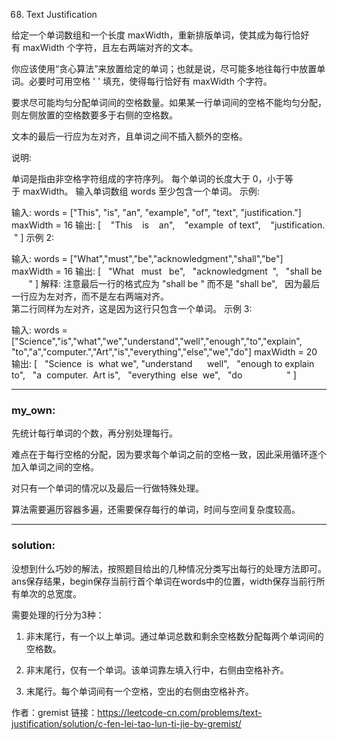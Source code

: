 68. Text Justification

给定一个单词数组和一个长度 maxWidth，重新排版单词，使其成为每行恰好有 maxWidth 个字符，且左右两端对齐的文本。

你应该使用“贪心算法”来放置给定的单词；也就是说，尽可能多地往每行中放置单词。必要时可用空格 ' ' 填充，使得每行恰好有 maxWidth 个字符。

要求尽可能均匀分配单词间的空格数量。如果某一行单词间的空格不能均匀分配，则左侧放置的空格数要多于右侧的空格数。

文本的最后一行应为左对齐，且单词之间不插入额外的空格。

说明:

单词是指由非空格字符组成的字符序列。
每个单词的长度大于 0，小于等于 maxWidth。
输入单词数组 words 至少包含一个单词。
示例:

输入:
words = ["This", "is", "an", "example", "of", "text", "justification."]
maxWidth = 16
输出:
[
   "This    is    an",
   "example  of text",
   "justification.  "
]
示例 2:

输入:
words = ["What","must","be","acknowledgment","shall","be"]
maxWidth = 16
输出:
[
  "What   must   be",
  "acknowledgment  ",
  "shall be        "
]
解释: 注意最后一行的格式应为 "shall be    " 而不是 "shall     be",
     因为最后一行应为左对齐，而不是左右两端对齐。       
     第二行同样为左对齐，这是因为这行只包含一个单词。
示例 3:

输入:
words = ["Science","is","what","we","understand","well","enough","to","explain",
         "to","a","computer.","Art","is","everything","else","we","do"]
maxWidth = 20
输出:
[
  "Science  is  what we",
  "understand      well",
  "enough to explain to",
  "a  computer.  Art is",
  "everything  else  we",
  "do                  "
]

***

### my_own:

先统计每行单词的个数，再分别处理每行。

难点在于每行空格的分配，因为要求每个单词之前的空格一致，因此采用循环逐个加入单词之间的空格。

对只有一个单词的情况以及最后一行做特殊处理。

算法需要遍历容器多遍，还需要保存每行的单词，时间与空间复杂度较高。

***

### solution:

没想到什么巧妙的解法，按照题目给出的几种情况分类写出每行的处理方法即可。
ans保存结果，begin保存当前行首个单词在words中的位置，width保存当前行所有单次的总宽度。

需要处理的行分为3种：

1. 非末尾行，有一个以上单词。通过单词总数和剩余空格数分配每两个单词间的空格数。

2. 非末尾行，仅有一个单词。该单词靠左填入行中，右侧由空格补齐。

3. 末尾行。每个单词间有一个空格，空出的右侧由空格补齐。

作者：gremist
链接：https://leetcode-cn.com/problems/text-justification/solution/c-fen-lei-tao-lun-ti-jie-by-gremist/

